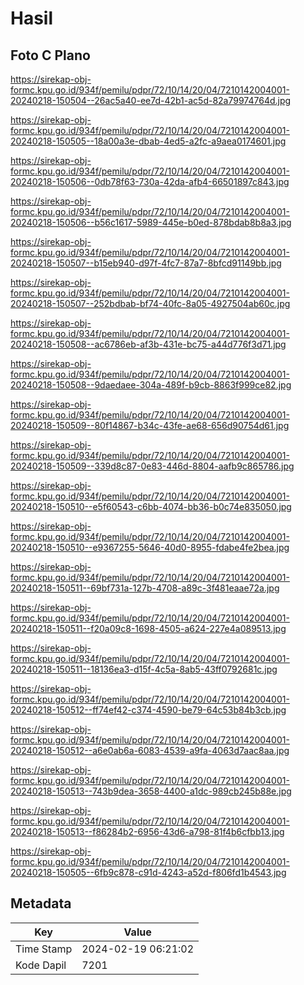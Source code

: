 # Hasil

## Foto C Plano

https://sirekap-obj-formc.kpu.go.id/934f/pemilu/pdpr/72/10/14/20/04/7210142004001-20240218-150504--26ac5a40-ee7d-42b1-ac5d-82a79974764d.jpg

https://sirekap-obj-formc.kpu.go.id/934f/pemilu/pdpr/72/10/14/20/04/7210142004001-20240218-150505--18a00a3e-dbab-4ed5-a2fc-a9aea0174601.jpg

https://sirekap-obj-formc.kpu.go.id/934f/pemilu/pdpr/72/10/14/20/04/7210142004001-20240218-150506--0db78f63-730a-42da-afb4-66501897c843.jpg

https://sirekap-obj-formc.kpu.go.id/934f/pemilu/pdpr/72/10/14/20/04/7210142004001-20240218-150506--b56c1617-5989-445e-b0ed-878bdab8b8a3.jpg

https://sirekap-obj-formc.kpu.go.id/934f/pemilu/pdpr/72/10/14/20/04/7210142004001-20240218-150507--b15eb940-d97f-4fc7-87a7-8bfcd91149bb.jpg

https://sirekap-obj-formc.kpu.go.id/934f/pemilu/pdpr/72/10/14/20/04/7210142004001-20240218-150507--252bdbab-bf74-40fc-8a05-4927504ab60c.jpg

https://sirekap-obj-formc.kpu.go.id/934f/pemilu/pdpr/72/10/14/20/04/7210142004001-20240218-150508--ac6786eb-af3b-431e-bc75-a44d776f3d71.jpg

https://sirekap-obj-formc.kpu.go.id/934f/pemilu/pdpr/72/10/14/20/04/7210142004001-20240218-150508--9daedaee-304a-489f-b9cb-8863f999ce82.jpg

https://sirekap-obj-formc.kpu.go.id/934f/pemilu/pdpr/72/10/14/20/04/7210142004001-20240218-150509--80f14867-b34c-43fe-ae68-656d90754d61.jpg

https://sirekap-obj-formc.kpu.go.id/934f/pemilu/pdpr/72/10/14/20/04/7210142004001-20240218-150509--339d8c87-0e83-446d-8804-aafb9c865786.jpg

https://sirekap-obj-formc.kpu.go.id/934f/pemilu/pdpr/72/10/14/20/04/7210142004001-20240218-150510--e5f60543-c6bb-4074-bb36-b0c74e835050.jpg

https://sirekap-obj-formc.kpu.go.id/934f/pemilu/pdpr/72/10/14/20/04/7210142004001-20240218-150510--e9367255-5646-40d0-8955-fdabe4fe2bea.jpg

https://sirekap-obj-formc.kpu.go.id/934f/pemilu/pdpr/72/10/14/20/04/7210142004001-20240218-150511--69bf731a-127b-4708-a89c-3f481eaae72a.jpg

https://sirekap-obj-formc.kpu.go.id/934f/pemilu/pdpr/72/10/14/20/04/7210142004001-20240218-150511--f20a09c8-1698-4505-a624-227e4a089513.jpg

https://sirekap-obj-formc.kpu.go.id/934f/pemilu/pdpr/72/10/14/20/04/7210142004001-20240218-150511--18136ea3-d15f-4c5a-8ab5-43ff0792681c.jpg

https://sirekap-obj-formc.kpu.go.id/934f/pemilu/pdpr/72/10/14/20/04/7210142004001-20240218-150512--ff74ef42-c374-4590-be79-64c53b84b3cb.jpg

https://sirekap-obj-formc.kpu.go.id/934f/pemilu/pdpr/72/10/14/20/04/7210142004001-20240218-150512--a6e0ab6a-6083-4539-a9fa-4063d7aac8aa.jpg

https://sirekap-obj-formc.kpu.go.id/934f/pemilu/pdpr/72/10/14/20/04/7210142004001-20240218-150513--743b9dea-3658-4400-a1dc-989cb245b88e.jpg

https://sirekap-obj-formc.kpu.go.id/934f/pemilu/pdpr/72/10/14/20/04/7210142004001-20240218-150513--f86284b2-6956-43d6-a798-81f4b6cfbb13.jpg

https://sirekap-obj-formc.kpu.go.id/934f/pemilu/pdpr/72/10/14/20/04/7210142004001-20240218-150505--6fb9c878-c91d-4243-a52d-f806fd1b4543.jpg


## Metadata

| Key        | Value               |
| ---------- | ------------------- |
| Time Stamp | 2024-02-19 06:21:02 |
| Kode Dapil | 7201                |



